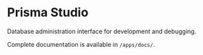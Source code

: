 # Prisma Studio

Database administration interface for development and debugging.

Complete documentation is available in `/apps/docs/`.
